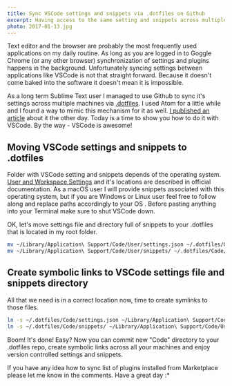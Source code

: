 ```yaml
---
title: Sync VSCode settings and snippets via .dotfiles on Github
excerpt: Having access to the same setting and snippets across multiple devices is a handy functionality of text editors. This is how to do in with VSCode.
photo: 2017-01-13.jpg
---
```


Text editor and the browser are probably the most frequently used applications on my daily routine. As long as you are logged in to Goggle Chrome (or any other browser) synchronization of settings and plugins happens in the background. Unfortunately syncing settings between applications like VSCode is not that straight forward. Because it doesn't come baked into the software it doesn't mean it is impossible.

As a long term Sublime Text user I managed to use Github to sync it's settings across multiple machines via [.dotfiles](https://github.com/pawelgrzybek/dotfiles). I used Atom for a little while and I found a way to mimic this mechanism for it as well. [I published an article](https://pawelgrzybek.com/sync-atom-between-multiple-devices/) about it the other day. Today is a time to show you how to do it with VSCode. By the way - VSCode is awesome!

## Moving VSCode settings and snippets to .dotfiles

Folder with VSCode setting and snippets depends of the operating system. [User and Workspace Settings](https://code.visualstudio.com/Docs/customization/userandworkspace) and it's locations are described in official documentation. As a macOS user I will provide snippets associated with this operating system, but if you are Windows or Linux user feel free to follow along and replace paths accordingly to your OS . Before pasting anything into your Terminal make sure to shut VSCode down.

OK, let's move settings file and directory full of snippets to your .dotfiles  that is located in my root folder.

```bash
mv ~/Library/Application\ Support/Code/User/settings.json ~/.dotfiles/Code/
mv ~/Library/Application\ Support/Code/User/snippets/ ~/.dotfiles/Code/
```

## Create symbolic links to VSCode settings file and snippets directory

All that we need is in a correct location now, time to create symlinks to those files.

```bash
ln -s ~/.dotfiles/Code/settings.json ~/Library/Application\ Support/Code/User/settings.json
ln -s ~/.dotfiles/Code/snippets/ ~/Library/Application\ Support/Code/User/snippets
```

Boom! It's done! Easy? Now you can commit new "Code" directory to your .dotfiles repo, create symbolic links across all your machines and enjoy version controlled settings and snippets.

If you have any idea how to sync list of plugins installed from Marketplace please let me know in the comments. Have a great day :*
